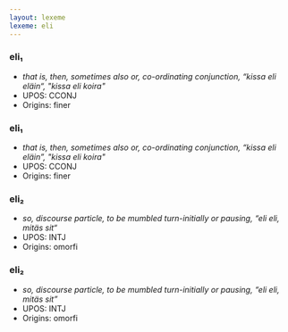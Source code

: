 ```yaml
---
layout: lexeme
lexeme: eli
---
```


###  eli₁

* _that is, then, sometimes also or, co-ordinating conjunction, “kissa eli eläin“, "kissa eli koira"_
* UPOS:  CCONJ
* Origins: finer 


###  eli₁

* _that is, then, sometimes also or, co-ordinating conjunction, “kissa eli eläin”, "kissa eli koira"_
* UPOS:  CCONJ
* Origins: finer 


###  eli₂

* _so, discourse particle, to be mumbled turn-initially or pausing, “eli eli, mitäs sit“_
* UPOS:  INTJ
* Origins: omorfi 


###  eli₂

* _so, discourse particle, to be mumbled turn-initially or pausing, “eli eli, mitäs sit”_
* UPOS:  INTJ
* Origins: omorfi 

